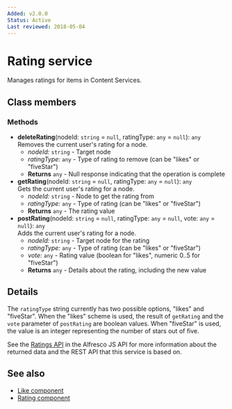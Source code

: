 ```yaml
---
Added: v2.0.0
Status: Active
Last reviewed: 2018-05-04
---
```


# Rating service

Manages ratings for items in Content Services.

## Class members

### Methods

-   **deleteRating**(nodeId: `string` = `null`, ratingType: `any` = `null`): `any` <br/>
    Removes the current user's rating for a node.
    -   _nodeId:_ `string`  -  Target node
    -   _ratingType:_ `any`  -  Type of rating to remove (can be "likes" or "fiveStar")
    -   **Returns** `any` - Null response indicating that the operation is complete
-   **getRating**(nodeId: `string` = `null`, ratingType: `any` = `null`): `any` <br/>
    Gets the current user's rating for a node.
    -   _nodeId:_ `string`  -  Node to get the rating from
    -   _ratingType:_ `any`  -  Type of rating (can be "likes" or "fiveStar")
    -   **Returns** `any` - The rating value
-   **postRating**(nodeId: `string` = `null`, ratingType: `any` = `null`, vote: `any` = `null`): `any` <br/>
    Adds the current user's rating for a node.
    -   _nodeId:_ `string`  -  Target node for the rating
    -   _ratingType:_ `any`  -  Type of rating (can be "likes" or "fiveStar")
    -   _vote:_ `any`  -  Rating value (boolean for "likes", numeric 0..5 for "fiveStar")
    -   **Returns** `any` - Details about the rating, including the new value

## Details

The `ratingType` string currently has two possible options, "likes"
and "fiveStar". When the "likes" scheme is used, the result of
`getRating` and the `vote` parameter of `postRating` are boolean
values. When "fiveStar" is used, the value is an integer representing
the number of stars out of five.

See the [Ratings API](https://github.com/Alfresco/alfresco-js-api/blob/master/src/alfresco-core-rest-api/docs/RatingsApi.md)
in the Alfresco JS API for more information about the returned data and the
REST API that this service is based on.

## See also

-   [Like component](like.component.md)
-   [Rating component](rating.component.md)
